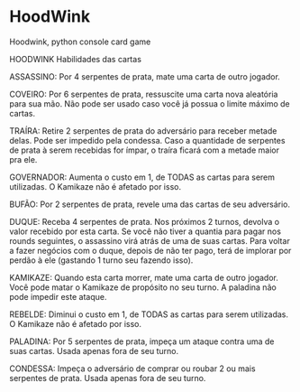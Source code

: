 # HoodWink
Hoodwink, python console card game

HOODWINK
Habilidades das cartas

ASSASSINO: Por 4 serpentes de prata, mate uma carta de outro jogador.

COVEIRO: Por 6 serpentes de prata, ressuscite uma carta nova aleatória para sua mão.
Não pode ser usado caso você já possua o limite máximo de cartas.

TRAÍRA: Retire 2 serpentes de prata do adversário para receber metade delas. 
Pode ser impedido pela condessa.
Caso a quantidade de serpentes de prata à serem recebidas for ímpar, o traíra ficará com a metade maior pra ele.

GOVERNADOR: Aumenta o custo em 1, de TODAS as cartas para serem utilizadas.
O Kamikaze não é afetado por isso.

BUFÃO: Por 2 serpentes de prata, revele uma das cartas de seu adversário.

DUQUE: Receba 4 serpentes de prata. Nos próximos 2 turnos, devolva o valor recebido por esta carta.
Se você não tiver a quantia para pagar nos rounds seguintes, o assassino virá atrás de uma de suas cartas.
Para voltar a fazer negócios com o duque, depois de não ter pago, terá de implorar por perdão à ele (gastando 1 turno seu fazendo isso).

KAMIKAZE: Quando esta carta morrer, mate uma carta de outro jogador.
Você pode matar o Kamikaze de propósito no seu turno.
A paladina não pode impedir este ataque.

REBELDE: Diminui o custo em 1, de TODAS as cartas para serem utilizadas.
O Kamikaze não é afetado por isso.

PALADINA: Por 5 serpentes de prata, impeça um ataque contra uma de suas cartas.
Usada apenas fora de seu turno.

CONDESSA: Impeça o adversário de comprar ou roubar 2 ou mais serpentes de prata.
Usada apenas fora de seu turno.
